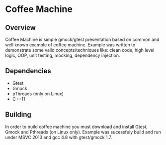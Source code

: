 # Coffee Machine

## Overview

Coffee Machine is simple gmock/gtest presentation based on common and well known example of coffee machine. 
Example was written to demonstrate some valid concepts/techniques like: clean code, high level logic, OOP, unit testing, mocking, dependency injection.

## Dependencies
- Gtest
- Gmock
- pThreads (only on Linux)
- C++11

## Building
In order to build coffee machine you must download and install Gtest, Gmock and Pthreads (on Linux only). 
Example was sucessfuly build and run under MSVC 2013 and gcc 4.8 with gtest/gmock 1.7.

